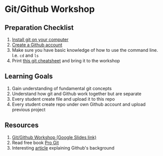 # Git/Github Workshop

## Preparation Checklist

1. [Install git on your computer](https://git-scm.com/book/en/v2/Getting-Started-Installing-Git)
2. [Create a Github account](https://github.com/join)
3. Make sure you have basic knowledge of how to use the command line. I.e. `cd` and `ls`
4. Print [this git cheatsheet](https://training.github.com/kit/downloads/github-git-cheat-sheet.pdf) and bring it to the workshop

## Learning Goals

1. Gain understanding of fundamental git concepts
2. Understand how git and Github work together but are separate
3. Every student create file and upload it to this repo
4. Every student create repo under own Github account and upload previous project

## Resources

1. [Git/Github Workshop (Google Slides link)](https://docs.google.com/a/spindance.com/presentation/d/1MMBOC70Sa6JNcObV3mdRUFwNkalmaBeqPXFJt1276PQ/pub?start=false&loop=false&delayms=3000)
2. Read free book [Pro Git](https://git-scm.com/book/en/v2)
3. Interesting [article](http://techcrunch.com/2012/07/14/what-exactly-is-github-anyway/) explaining Github's background
